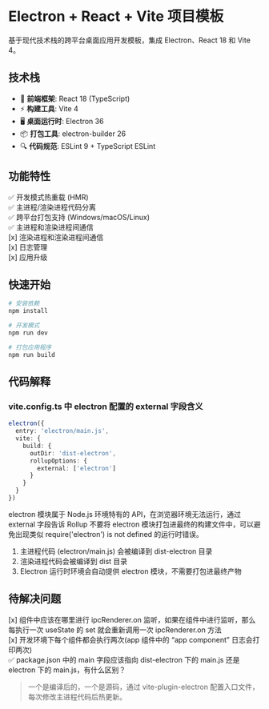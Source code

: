 # Electron + React + Vite 项目模板

基于现代技术栈的跨平台桌面应用开发模板，集成 Electron、React 18 和 Vite 4。

## 技术栈
- 🚀 **前端框架**: React 18 (TypeScript)
- ⚡ **构建工具**: Vite 4
- 🖥️ **桌面运行时**: Electron 36
- 📦 **打包工具**: electron-builder 26
- 🔍 **代码规范**: ESLint 9 + TypeScript ESLint

## 功能特性
✅ 开发模式热重载 (HMR)  
✅ 主进程/渲染进程代码分离  
✅ 跨平台打包支持 (Windows/macOS/Linux)  
✅ 主进程和渲染进程间通信   
[x] 渲染进程和渲染进程间通信   
[x] 日志管理   
[x] 应用升级   

## 快速开始
```bash
# 安装依赖
npm install

# 开发模式
npm run dev

# 打包应用程序
npm run build
```

## 代码解释
### vite.config.ts 中 electron 配置的 external 字段含义
```ts
electron({
  entry: 'electron/main.js',
  vite: {
    build: {
      outDir: 'dist-electron',
      rollupOptions: {
        external: ['electron']
      }
    }
  }
})
```
electron 模块属于 Node.js 环境特有的 API，在浏览器环境无法运行，通过 external 字段告诉 Rollup 不要将 electron 模块打包进最终的构建文件中，可以避免出现类似 require('electron') is not defined 的运行时错误。
1. 主进程代码 (electron/main.js) 会被编译到 dist-electron 目录
2. 渲染进程代码会被编译到 dist 目录
3. Electron 运行时环境会自动提供 electron 模块，不需要打包进最终产物

## 待解决问题
[x] 组件中应该在哪里进行 ipcRenderer.on 监听，如果在组件中进行监听，那么每执行一次 useState 的 set 就会重新调用一次 ipcRenderer.on 方法   
[x] 开发环境下每个组件都会执行两次(app 组件中的 “app component” 日志会打印两次)   
✅ package.json 中的 main 字段应该指向 dist-electron 下的 main.js 还是 electron 下的 main.js，有什么区别？
> 一个是编译后的，一个是源码，通过 vite-plugin-electron 配置入口文件，每次修改主进程代码后热更新。
